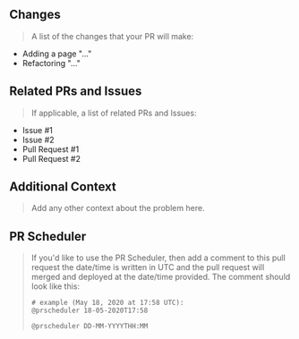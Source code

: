 ## Changes
> A list of the changes that your PR will make:
* Adding a page "..."
* Refactoring "..."

## Related PRs and Issues
> If applicable, a list of related PRs and Issues:
* Issue #1
* Issue #2
* Pull Request #1
* Pull Request #2

## Additional Context
> Add any other context about the problem here.

## PR Scheduler
> If you'd like to use the PR Scheduler, then add a comment to this pull request the date/time is written in UTC and the pull request will merged and deployed at the date/time provided. The comment should look like this:
> ```
> # example (May 18, 2020 at 17:58 UTC):
> @prscheduler 18-05-2020T17:58
>
> @prscheduler DD-MM-YYYYTHH:MM
> ```
